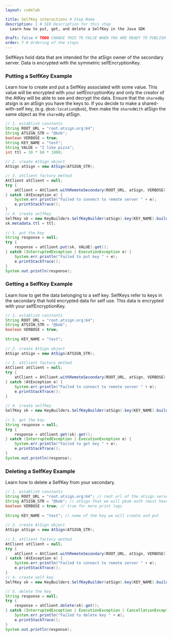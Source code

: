 ```yaml
---
layout: codelab

title: SelfKey interactions # Step Name
description: | # SEO Description for this step
  Learn how to put, get, and delete a SelfKey in the Java SDK

draft: false # TODO CHANGE THIS TO FALSE WHEN YOU ARE READY TO PUBLISH THE PAGE
order: 7 # Ordering of the steps
---
```


SelfKeys hold data that are intended for the atSign owner of the secondary server. Data is encrypted with the symmetric selfEncryptionKey. 

### Putting a SelfKey Example
Learn how to create and put a SelfKey associated with some value. This value will be encrypted with your selfEncryptionKey and only the creator of the AtKey will be able to see and decrypt the data. Ensure that the `sharedBy` atsign is an atSign you have the keys to. If you decide to make a shared-with-self key, (e.g. `@bob:location@bob`), then make the `sharedWith` atSign the same object as the `sharedBy` atSign.
```java
// 1. establish constants
String ROOT_URL = "root.atsign.org:64";
String ATSIGN_STR = "@bob";
boolean VERBOSE = true;
String KEY_NAME = "test";
String VALUE = "I like pizza";
int ttl = 30 * 60 * 1000;
    
// 2. create AtSign object
AtSign atSign = new AtSign(ATSIGN_STR);

// 3. atClient factory method
AtClient atClient = null;
try {
    atClient = AtClient.withRemoteSecondary(ROOT_URL, atSign, VERBOSE);
} catch (AtException e) {
    System.err.println("Failed to connect to remote server " + e);
    e.printStackTrace();
}
// 4. create selfkey
SelfKey sk = new KeyBuilders.SelfKeyBuilder(atSign).key(KEY_NAME).build();
sk.metadata.ttl = ttl;
        
// 5. put the key
String response = null;
try {
    response = atClient.put(sk, VALUE).get();
} catch (InterruptedException | ExecutionException e) {
    System.err.println("Failed to put key " + e);
    e.printStackTrace();
}
System.out.println(response);
```

### Getting a SelfKey Example
Learn how to get the data belonging to a self key. SelfKeys refer to keys in the secondary that hold encrypted data for self use. This data is encrypted with your selfEncryptionKey. 
```java
// 1. establish constants
String ROOT_URL = "root.atsign.org:64";
String ATSIGN_STR = "@bob";
boolean VERBOSE = true;
        
String KEY_NAME = "test";
        
// 2. create AtSign object
AtSign atSign = new AtSign(ATSIGN_STR);
        
// 3. atClient factory method
AtClient atClient = null;
try {
    atClient = AtClient.withRemoteSecondary(ROOT_URL, atSign, VERBOSE);
} catch (AtException e) {
    System.err.println("Failed to connect to remote server " + e);
    e.printStackTrace();
}
        
// 4. create selfkey
SelfKey sk = new KeyBuilders.SelfKeyBuilder(atSign).key(KEY_NAME).build();
        
// 5. get the key
String response = null;
try {
    response = atClient.get(sk).get();
} catch (InterruptedException | ExecutionException e) {
    System.err.println("Failed to get key " + e);
    e.printStackTrace();
}
System.out.println(response);
```

### Deleting a SelfKey Example
Learn how to delete a SelfKey from your secondary.
```java
// 1. establish constants
String ROOT_URL = "root.atsign.org:64"; // root url of the atsign server for fetching secondary address
String ATSIGN_STR = "@bob"; // atSign that we will pkam auth (must have keys in keys/)
boolean VERBOSE = true; // true for more print logs 
        
String KEY_NAME = "test"; // name of the key we will create and put
        
// 2. create AtSign object
AtSign atSign = new AtSign(ATSIGN_STR);
        
// 3. atClient factory method
AtClient atClient = null;
try {
    atClient = AtClient.withRemoteSecondary(ROOT_URL, atSign, VERBOSE);
} catch (AtException e) {
    System.err.println("Failed to connect to remote server " + e);
    e.printStackTrace();
}
// 4. create self key
SelfKey sk = new KeyBuilders.SelfKeyBuilder(atSign).key(KEY_NAME).build();

// 5. delete the key
String response = null;
try {
    response = atClient.delete(sk).get();
} catch (InterruptedException | ExecutionException | CancellationException e) {
    System.err.println("Failed to delete key " + e);
    e.printStackTrace();
}
System.out.println(response);
```